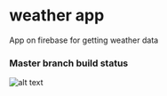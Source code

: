 # weather app

App on firebase for getting weather data


### Master branch build status

![alt text](https://travis-ci.org/apollowebdesigns/react-weather.svg?branch=master)